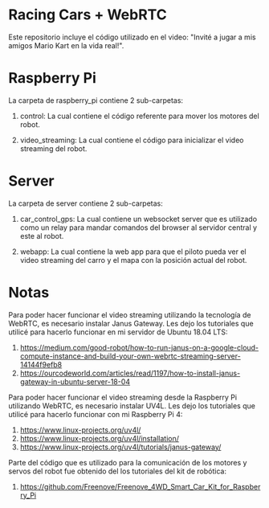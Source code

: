 # Racing Cars + WebRTC

Este repositorio incluye el código utilizado en el video: "Invité a jugar a mis amigos Mario Kart en la vida real!".

# Raspberry Pi

La carpeta de raspberry_pi contiene 2 sub-carpetas:

1) control: La cual contiene el código referente para mover los motores del robot.

2) video_streaming: La cual contiene el código para inicializar el video streaming del robot.

# Server

La carpeta de server contiene 2 sub-carpetas:

1) car_control_gps: La cual contiene un websocket server que es utilizado como un relay para mandar comandos del browser al servidor central y este al robot.

2) webapp: La cual contiene la web app para que el piloto pueda ver el video streaming del carro y el mapa con la posición actual del robot.

# Notas

Para poder hacer funcionar el video streaming utilizando la tecnología de WebRTC, es necesario instalar Janus Gateway. Les dejo los tutoriales que utilicé para hacerlo funcionar en mi servidor de Ubuntu 18.04 LTS:

1) https://medium.com/good-robot/how-to-run-janus-on-a-google-cloud-compute-instance-and-build-your-own-webrtc-streaming-server-14144f9efb8
2) https://ourcodeworld.com/articles/read/1197/how-to-install-janus-gateway-in-ubuntu-server-18-04

Para poder hacer funcionar el video streaming desde la Raspberry Pi utilizando WebRTC, es necesario instalar UV4L. Les dejo los tutoriales que utilicé para hacerlo funcionar con mi Raspberry Pi 4:

1) https://www.linux-projects.org/uv4l/
2) https://www.linux-projects.org/uv4l/installation/
3) https://www.linux-projects.org/uv4l/tutorials/janus-gateway/

Parte del código que es utilizado para la comunicación de los motores y servos del robot fue obtenido del los tutoriales del kit de robótica:

1) https://github.com/Freenove/Freenove_4WD_Smart_Car_Kit_for_Raspberry_Pi
